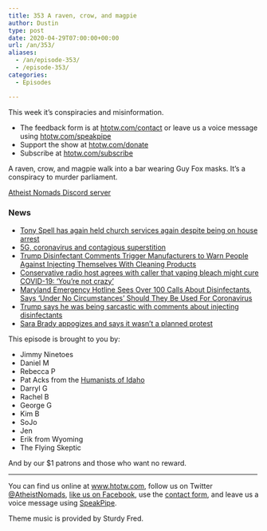 ```yaml
---
title: 353 A raven, crow, and magpie
author: Dustin
type: post
date: 2020-04-29T07:00:00+00:00
url: /an/353/
aliases:
  - /an/episode-353/
  - /episode-353/
categories:
  - Episodes

---
```

<div id="buzzsprout-player-10552756"></div><script src="https://www.buzzsprout.com/1983601/10552756-353-a-raven-crow-and-magpie.js?container_id=buzzsprout-player-10552756&player=small" type="text/javascript" charset="utf-8"></script>

This week it&#8217;s conspiracies and misinformation.

<!--more-->

 * The feedback form is at [htotw.com/contact](https://htotw.com/contact) or leave us a voice message using <a href="https://htotw.com/speakpipe" target="_blank" rel="noopener noreferrer">htotw.com/speakpipe</a>
 * Support the show at <a href="https://htotw.com/donate" target="_blank" rel="noopener noreferrer">htotw.com/donate</a>
 * Subscribe at <a href="https://htotw.com/subscribe" target="_blank" rel="noopener noreferrer">htotw.com/subscribe</a>

A raven, crow, and magpie walk into a bar wearing Guy Fox masks. It’s a conspiracy to murder parliament.

[Atheist Nomads Discord server][1]

### News

  * [Tony Spell has again held church services again despite being on house arrest][2]
  * [5G, coronavirus and contagious superstition][3]
  * [Trump Disinfectant Comments Trigger Manufacturers to Warn People Against Injecting Themselves With Cleaning Products][4]
  * [Conservative radio host agrees with caller that vaping bleach might cure COVID-19: ‘You’re not crazy’][5]
  * [Maryland Emergency Hotline Sees Over 100 Calls About Disinfectants, Says ‘Under No Circumstances’ Should They Be Used For Coronavirus][6]
  * [Trump says he was being sarcastic with comments about injecting disinfectants][7]
  * [Sara Brady appogizes and says it wasn’t a planned protest][8]

This episode is brought to you by:

  * Jimmy Ninetoes
  * Daniel M
  * Rebecca P
  * Pat Acks from the <a href="https://www.humanistsofidaho.org" target="_blank" rel="noopener noreferrer">Humanists of Idaho</a>
  * Darryl G
  * Rachel B
  * George G
  * Kim B
  * SoJo
  * Jen
  * Erik from Wyoming
  * The Flying Skeptic

And by our $1 patrons and those who want no reward.

<hr width="500" />

You can find us online at <a href="https://www.htotw.com/" target="_blank" rel="noopener noreferrer">www.htotw.com</a>, follow us on Twitter <a href="https://twitter.com/AtheistNomads" target="_blank" rel="noopener noreferrer">@AtheistNomads</a>, <a href="https://htotw.com/facebook" target="_blank" rel="noopener noreferrer">like us on Facebook</a>, use the [contact form](https://htotw.com/contact), and leave us a voice message using <a href="https://htotw.com/speakpipe" target="_blank" rel="noopener noreferrer">SpeakPipe</a>.

Theme music is provided by Sturdy Fred.

 [1]: https://discord.gg/EUXj3h8
 [2]: https://www.katc.com/news/covering-louisiana/central-pastor-holds-services-again
 [3]: https://www.theguardian.com/world/2020/apr/26/5g-coronavirus-and-contagious-superstition
 [4]: https://www.newsweek.com/trump-disinfectant-comments-trigger-manufacturer-warn-against-people-injecting-cleaning-products-1499993
 [5]: https://www.rawstory.com/2020/04/conservative-radio-host-agrees-with-caller-that-vaping-bleach-might-cure-covid-19-youre-not-crazy/
 [6]: https://www.newsweek.com/maryland-emergency-hotline-sees-over-100-calls-about-disinfectants-says-under-no-circumstances-1500130
 [7]: https://www.nbcnews.com/politics/donald-trump/trump-says-he-was-being-sarcastic-comments-about-injecting-disinfectants-n1191991
 [8]: https://www.msn.com/en-us/news/us/meridian-mom-apologizes-for-trespassing-arrest-says-she-wasnt-there-to-make-a-political-statement/ar-BB13a94l